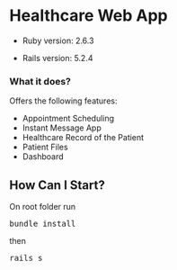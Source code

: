# Healthcare Web App

* Ruby version: 2.6.3

* Rails version: 5.2.4

### What it does?

Offers the following features:

- Appointment Scheduling
- Instant Message App
- Healthcare Record of the Patient
- Patient Files
- Dashboard

## How Can I Start?

On root folder run

<pre>bundle install</pre>

then

<pre>rails s</pre>
